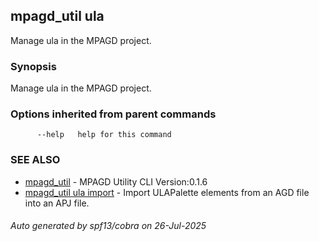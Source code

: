 ## mpagd_util ula

Manage ula in the MPAGD project.

### Synopsis

Manage ula in the MPAGD project.

### Options inherited from parent commands

```
      --help   help for this command
```

### SEE ALSO

* [mpagd_util](mpagd_util.md)	 - MPAGD Utility CLI Version:0.1.6
* [mpagd_util ula import](mpagd_util_ula_import.md)	 - Import ULAPalette elements from an AGD file into an APJ file.

###### Auto generated by spf13/cobra on 26-Jul-2025
